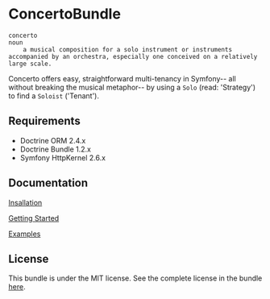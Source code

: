 ConcertoBundle
===

```
concerto
noun
    a musical composition for a solo instrument or instruments accompanied by an orchestra, especially one conceived on a relatively large scale.
```

Concerto offers easy, straightforward multi-tenancy in Symfony-- all without breaking the musical metaphor-- by using a `Solo` (read: 'Strategy') to find a `Soloist` ('Tenant').

Requirements
---

* Doctrine ORM 2.4.x
* Doctrine Bundle 1.2.x
* Symfony HttpKernel 2.6.x

Documentation
-------------
[Insallation](Resources/doc/installation.md)

[Getting Started](Resources/doc/getting_started.md)

[Examples](Resources/doc/cookbook/examples.md)

License
-------

This bundle is under the MIT license. See the complete license in the bundle [here](Resources/meta/LICENSE.md).
